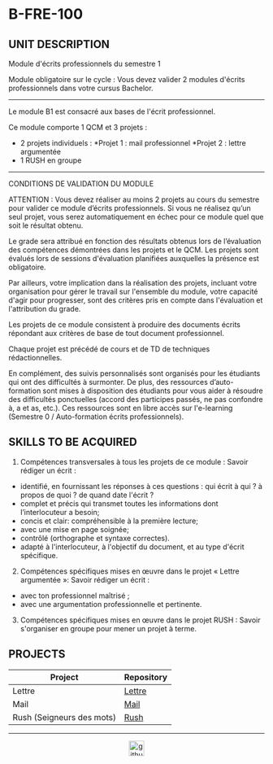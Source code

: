 # B-FRE-100

## UNIT DESCRIPTION

Module d'écrits professionnels du semestre 1

Module obligatoire sur le cycle :
Vous devez valider 2 modules d'écrits professionnels dans votre cursus Bachelor.

-----------------
Le module B1 est consacré aux bases de l'écrit professionnel.

Ce module comporte 1 QCM et 3 projets :
 - 2 projets individuels :
          *Projet 1 : mail professionnel
          *Projet 2 : lettre argumentée
- 1 RUSH en groupe

-------------------------------
CONDITIONS DE VALIDATION DU MODULE

ATTENTION : Vous devez réaliser au moins 2 projets au cours du semestre pour valider ce module d’écrits professionnels.
Si vous ne réalisez qu’un seul projet, vous serez automatiquement en échec pour ce module quel que soit le résultat obtenu.

Le grade sera attribué en fonction des résultats obtenus lors de l’évaluation des compétences démontrées dans les projets et le QCM.
Les projets sont évalués lors de sessions d'évaluation planifiées auxquelles la présence est obligatoire.

Par ailleurs,  votre implication dans la réalisation des projets, incluant votre organisation pour gérer le travail sur l'ensemble du module, votre capacité d'agir pour progresser, sont des critères pris en compte dans l'évaluation et l'attribution du grade.


Les projets de ce module consistent à produire des documents écrits répondant aux critères de base de tout document professionnel.

Chaque projet est précédé de cours et de TD de techniques rédactionnelles.

En complément, des suivis personnalisés sont organisés pour les étudiants qui ont des difficultés à surmonter.
De plus, des ressources d’auto-formation sont mises à disposition des étudiants pour vous aider à résoudre des difficultés ponctuelles (accord des participes passés, ne pas confondre à, a et as, etc.).
Ces ressources sont en libre accès sur l'e-learning (Semestre 0 / Auto-formation écrits professionnels).

## SKILLS TO BE ACQUIRED

1)	Compétences transversales à tous les projets de ce module :
Savoir rédiger un écrit :
- identifié, en fournissant les réponses à ces questions : qui écrit à qui ? à propos de quoi ? de quand date l'écrit ?
- complet et précis qui transmet toutes les informations dont l’interlocuteur a besoin;
- concis et clair: compréhensible à la première lecture;
- avec une mise en page soignée;
- contrôlé (orthographe et syntaxe correctes).
- adapté à l'interlocuteur, à l'objectif du document, et au type d'écrit spécifique.

2) Compétences spécifiques mises en œuvre dans le projet « Lettre argumentée »:
Savoir rédiger un écrit :
- avec ton professionnel maîtrisé ;
- avec une argumentation professionnelle et pertinente.

3) Compétences spécifiques mises en œuvre dans le projet RUSH :
Savoir s'organiser en groupe pour mener un projet à terme.

## PROJECTS

| Project  | Repository |
| ------------- | ------------- |
| Lettre  | [Lettre](./B-FRE-100-COT-1-1-B1LETTRE-hamidou.tessilimi)  |
| Mail | [Mail](./B-FRE-100-COT-1-1-B1MAIL-hamidou.tessilimi)  |
| Rush (Seigneurs des mots) | [Rush](./B-FRE-100-COT-1-1-B1RUSH-basilia.tomeho)  |

---

<div align="center">

<a href="https://github.com/blacky-yg" target="_blank"><img src="https://cdn.jsdelivr.net/npm/simple-icons@3.0.1/icons/github.svg" alt="github.com" width="30"></a>

</div>